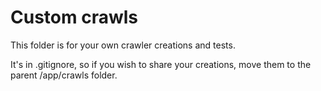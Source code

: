 # Custom crawls

This folder is for your own crawler creations and tests.

It's in .gitignore, so if you wish to share your creations, move them to the parent /app/crawls folder.
